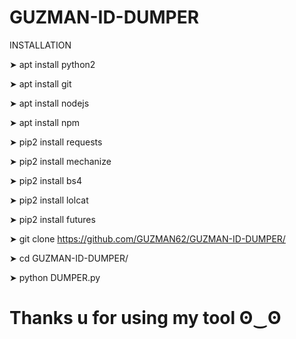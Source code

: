 # GUZMAN-ID-DUMPER 

INSTALLATION

➤ apt install python2

➤ apt install git

➤ apt install nodejs

➤ apt install npm

➤ pip2 install requests

➤ pip2 install mechanize

➤ pip2 install bs4

➤ pip2 install lolcat

➤ pip2 install futures

➤ git clone https://github.com/GUZMAN62/GUZMAN-ID-DUMPER/

➤ cd GUZMAN-ID-DUMPER/

➤ python DUMPER.py

# Thanks u for using my tool ʘ‿ʘ
